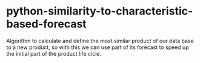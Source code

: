 # python-similarity-to-characteristic-based-forecast
Algorithm to calculate and define the most similar product of our data base to a new product, so with this we can use part of its forecast to speed up the initial part of the product life cicle.
